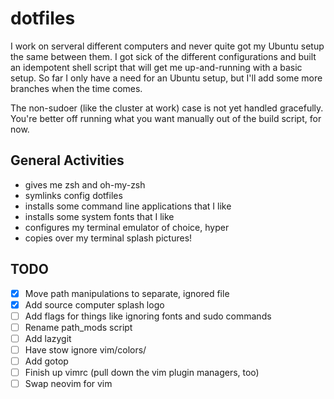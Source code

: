 # dotfiles

I work on serveral different computers and never quite got my Ubuntu setup the same
between them. I got sick of the different configurations and built an idempotent
shell script that will get me up-and-running with a basic setup. So far I only have
a need for an Ubuntu setup, but I'll add some more branches when the time comes.

The non-sudoer (like the cluster at work) case is not yet handled gracefully. You're 
better off running what you want manually out of the build script, for now. 

General Activities
------------------
* gives me zsh and oh-my-zsh
* symlinks config dotfiles
* installs some command line applications that I like
* installs some system fonts that I like
* configures my terminal emulator of choice, hyper
* copies over my terminal splash pictures!

## TODO
- [X]  Move path manipulations to separate, ignored file
- [X]  Add source computer splash logo
- [ ]  Add flags for things like ignoring fonts and sudo commands
- [ ]  Rename path_mods script
- [ ]  Add lazygit
- [ ]  Have stow ignore vim/colors/
- [ ]  Add gotop
- [ ]  Finish up vimrc (pull down the vim plugin managers, too)
- [ ]  Swap neovim for vim
